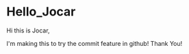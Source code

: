 # Hello_Jocar
Hi this is Jocar,

  I'm making this to try the commit feature in github!
  Thank You!
